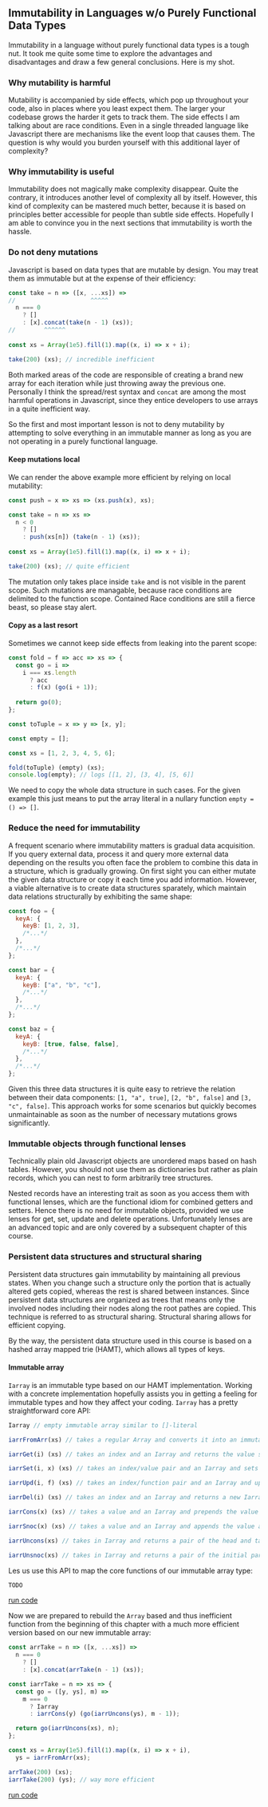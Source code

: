 ## Immutability in Languages w/o Purely Functional Data Types

Immutability in a language without purely functional data types is a tough nut. It took me quite some time to explore the advantages and disadvantages and draw a few general conclusions. Here is my shot.

### Why mutability is harmful

Mutability is accompanied by side effects, which pop up throughout your code, also in places where you least expect them. The larger your codebase grows the harder it gets to track them. The side effects I am talking about are race conditions. Even in a single threaded language like Javascript there are mechanisms like the event loop that causes them. The question is why would you burden yourself with this additional layer of complexity?

### Why immutability is useful

Immutability does not magically make complexity disappear. Quite the contrary, it introduces another level of complexity all by itself. However, this kind of complexity can be mastered much better, because it is based on principles better accessible for people than subtle side effects. Hopefully I am able to convince you in the next sections that immutability is worth the hassle.

### Do not deny mutations

Javascript is based on data types that are mutable by design. You may treat them as immutable but at the expense of their efficiency:

```javascript
const take = n => ([x, ...xs]) =>
//                     ^^^^^
  n === 0
    ? []
    : [x].concat(take(n - 1) (xs));
//        ^^^^^^
    
const xs = Array(1e5).fill(1).map((x, i) => x + i);

take(200) (xs); // incredible inefficient
```
Both marked areas of the code are responsible of creating a brand new array for each iteration while just throwing away the previous one. Personally I think the spread/rest syntax and `concat` are among the most harmful operations in Javascript, since they entice developers to use arrays in a quite inefficient way.

So the first and most important lesson is not to deny mutability by attempting to solve everything in an immutable manner as long as you are not operating in a purely functional language.

#### Keep mutations local

We can render the above example more efficient by relying on local mutability:

```javascript
const push = x => xs => (xs.push(x), xs);

const take = n => xs =>
  n < 0
    ? []
    : push(xs[n]) (take(n - 1) (xs));
    
const xs = Array(1e5).fill(1).map((x, i) => x + i);

take(200) (xs); // quite efficient
```
The mutation only takes place inside `take` and is not visible in the parent scope. Such mutations are managable, because race conditions are delimited to the function scope. Contained Race conditions are still a fierce beast, so please stay alert.

#### Copy as a last resort

Sometimes we cannot keep side effects from leaking into the parent scope:

```javascript
const fold = f => acc => xs => {
  const go = i =>
    i === xs.length
      ? acc
      : f(x) (go(i + 1));
      
  return go(0);
};

const toTuple = x => y => [x, y];

const empty = [];

const xs = [1, 2, 3, 4, 5, 6];

fold(toTuple) (empty) (xs);
console.log(empty); // logs [[1, 2], [3, 4], [5, 6]]
```
We need to copy the whole data structure in such cases. For the given example this just means to put the array literal in a nullary function `empty = () => []`.

### Reduce the need for immutability

A frequent scenario where immutability matters is gradual data acquisition. If you query external data, process it and query more external data depending on the results you often face the problem to combine this data in a structure, which is gradually growing. On first sight you can either mutate the given data structure or copy it each time you add information. However, a viable alternative is to create data structures sparately, which maintain data relations structurally by exhibiting the same shape:

```javascript
const foo = {
  keyA: {
    keyB: [1, 2, 3],
    /*...*/
  },
  /*...*/
};

const bar = {
  keyA: {
    keyB: ["a", "b", "c"],
    /*...*/
  },
  /*...*/
};

const baz = {
  keyA: {
    keyB: [true, false, false],
    /*...*/
  },
  /*...*/
};
```
Given this three data structures it is quite easy to retrieve the relation between their data components: `[1, "a", true]`, `[2, "b", false]` and `[3, "c", false]`. This approach works for some scenarios but quickly becomes unmaintainable as soon as the number of necessary mutations grows significantly.

### Immutable objects through functional lenses

Technically plain old Javascript objects are unordered maps based on hash tables. However, you should not use them as dictionaries but rather as plain records, which you can nest to form arbitrarily tree structures.

Nested records have an interesting trait as soon as you access them with functional lenses, which are the functional idiom for combined getters and setters. Hence there is no need for immutable objects, provided we use lenses for get, set, update and delete operations.  Unfortunately lenses are an advanced topic and are only covered by a subsequent chapter of this course.

### Persistent data structures and structural sharing

Persistent data structures gain immutability by maintaining all previous states. When you change such a structure only the portion that is actually altered gets copied, whereas the rest is shared between instances. Since persistent data structures are organized as trees that means only the involved nodes including their nodes along the root pathes are copied. This technique is referred to as structural sharing. Structural sharing allows for efficient copying.

By the way, the persistent data structure used in this course is based on a hashed array mapped trie (HAMT), which allows all types of keys.

#### Immutable array

`Iarray` is an immutable type based on our HAMT implementation. Working with a concrete implementation hopefully assists you in getting a feeling for immutable types and how they affect your coding. `Iarray` has a pretty straightforward core API:

```javascript
Iarray // empty immutable array similar to []-literal

iarrFromArr(xs) // takes a regular Array and converts it into an immutable one

iarrGet(i) (xs) // takes an index and an Iarray and returns the value stored under the given index

iarrSet(i, x) (xs) // takes an index/value pair and an Iarray and sets the value under the given index

iarrUpd(i, f) (xs) // takes an index/function pair and an Iarray and updates the value under the given index with the result of the function applied to this value

iarrDel(i) (xs) // takes an index and an Iarray and returns a new Iarray with the given index removed

iarrCons(x) (xs) // takes a value and an Iarray and prepends the value at the start of the Iarray

iarrSnoc(x) (xs) // takes a value and an Iarray and appends the value at the end of the Iarray

iarrUncons(xs) // takes in Iarray and returns a pair of the head and tail of the Iarray

iarrUnsnoc(xs) // takes in Iarray and returns a pair of the initial part and the last element of the Iarray
```
Les us use this API to map the core functions of our immutable array type:

```javascript
TODO
```
[run code](https://repl.it/repls/SpringgreenFlamboyantMapping)

Now we are prepared to rebuild the `Array` based and thus inefficient function from the beginning of this chapter with a much more efficient version based on our new immutable array:

```javascript
const arrTake = n => ([x, ...xs]) =>
  n === 0
    ? []
    : [x].concat(arrTake(n - 1) (xs));

const iarrTake = n => xs => {
  const go = ([y, ys], m) =>
    m === 0
      ? Iarray
      : iarrCons(y) (go(iarrUncons(ys), m - 1));

  return go(iarrUncons(xs), n);
};

const xs = Array(1e5).fill(1).map((x, i) => x + i),
  ys = iarrFromArr(xs);

arrTake(200) (xs);
iarrTake(200) (ys); // way more efficient
```
[run code](https://repl.it/repls/ComplicatedInformalStatistics)
